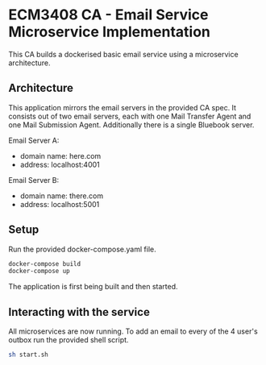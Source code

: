 # ECM3408 CA - Email Service Microservice Implementation

This CA builds a dockerised basic email service using a microservice architecture.



## Architecture

This application mirrors the email servers in the provided CA spec. It consists out of two email servers, each with one Mail Transfer Agent and one Mail Submission Agent. 
Additionally there is a single Bluebook server. 


Email Server A:
- domain name: here.com
- address: localhost:4001

Email Server B:
- domain name: there.com
- address: localhost:5001



## Setup

Run the provided docker-compose.yaml file.

```bash
docker-compose build
docker-compose up
```

The application is first being built and then started.

## Interacting with the service

All microservices are now running. To add an email to every of the 4 user's outbox run the provided shell script.

```bash
sh start.sh
```

